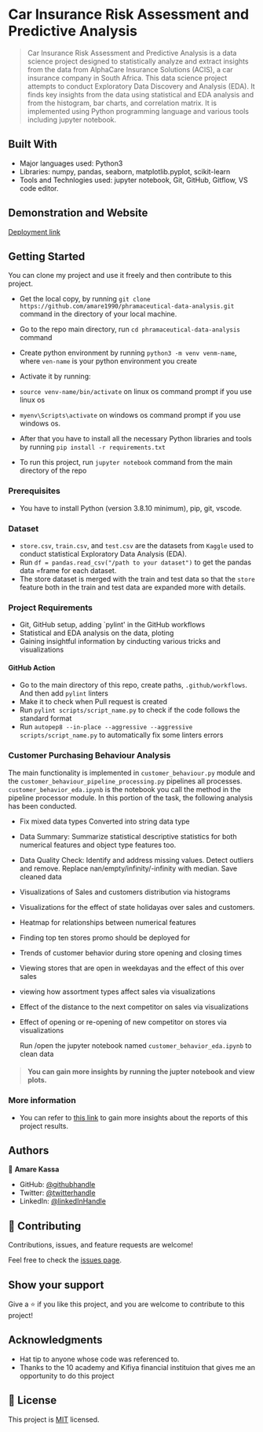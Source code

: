 # Car Insurance Risk Assessment and Predictive Analysis

> Car Insurance Risk Assessment and Predictive Analysis is a data science project designed to statistically analyze and extract insights from the data from AlphaCare Insurance Solutions (ACIS), a car insurance company in South Africa. This data science project attempts to conduct Exploratory Data Discovery and Analysis (EDA). It finds key insights from the data using statistical and EDA analysis and from the histogram, bar charts, and correlation matrix. It is implemented using Python programming language and various tools including jupyter notebook.

## Built With

- Major languages used: Python3
- Libraries: numpy, pandas, seaborn, matplotlib.pyplot, scikit-learn
- Tools and Technlogies used: jupyter notebook, Git, GitHub, Gitflow, VS code editor.

## Demonstration and Website

[Deployment link](Soon!)

## Getting Started

You can clone my project and use it freely and then contribute to this project.

- Get the local copy, by running `git clone https://github.com/amare1990/phramaceutical-data-analysis.git` command in the directory of your local machine.
- Go to the repo main directory, run `cd phramaceutical-data-analysis` command
- Create python environment by running `python3 -m venv venm-name`, where `ven-name` is your python environment you create
- Activate it by running:
- `source venv-name/bin/activate` on linux os command prompt if you use linux os
- `myenv\Scripts\activate` on windows os command prompt if you use windows os.

- After that you have to install all the necessary Python libraries and tools by running `pip install -r requirements.txt`
- To run this project, run `jupyter notebook` command from the main directory of the repo

### Prerequisites

- You have to install Python (version 3.8.10 minimum), pip, git, vscode.

### Dataset

 - `store.csv`, `train.csv`, and `test.csv` are the datasets from `Kaggle` used to conduct statistical Exploratory Data Analysis (EDA).
 - Run `df = pandas.read_csv("/path to your dataset")` to get the pandas data =frame for each dataset.
 - The store dataset is merged with the train and test data so that the `store` feature both in the train and test data are expanded more with details.

### Project Requirements
- Git, GitHub setup, adding `pylint' in the GitHub workflows
- Statistical and EDA analysis on the data, ploting
- Gaining insightful information by cinducting various tricks and visualizations

#### GitHub Action
- Go to the main directory of this repo, create paths, `.github/workflows`. And then add `pylint` linters
- Make it to check when Pull request is created
- Run `pylint scripts/script_name.py` to check if the code follows the standard format
- Run `autopep8 --in-place --aggressive --aggressive scripts/script_name.py` to automatically fix some linters errors

### Customer Purchasing Behaviour Analysis

The main functionality is implemented in `customer_behaviour.py` module and the `customer_behaviour_pipeline_processing.py` pipelines all processes. `customer_behavior_eda.ipynb` is the notebook you call the method in the pipeline processor module.
In this portion of the task, the following analysis has been conducted.

- Fix mixed data types
  Converted into string data type

- Data Summary:
    Summarize statistical descriptive statistics for both numerical features and object type features too.

- Data Quality Check:
    Identify and address missing values.
    Detect outliers and remove.
    Replace nan/empty/infinity/-infinity with median.
    Save cleaned data
- Visualizations of Sales and customers distribution via histograms
- Visualizations for the effect of state holidayas over sales and customers.
- Heatmap for relationships between numerical features
- Finding top ten stores promo should be deployed for
- Trends of customer behavior during store opening and closing times
- Viewing stores that are open in weekdayas and the effect of this over sales
- viewing how assortment types affect sales via visualizations
- Effect of the distance to the next competitor on sales via visualizations
- Effect of opening or re-opening of new competitor on stores via visualizations

  Run /open the jupyter notebook named `customer_behavior_eda.ipynb` to clean data




> #### You can gain more insights by running the jupter notebook and view plots.


### More information
- You can refer to [this link](https://drive.google.com/file/d/1HqIHeeRZV59z3y82Cs9ZpGsOHzZ_ae_l/view?usp=sharing) to gain more insights about the reports of this project results.

## Authors

👤 **Amare Kassa**

- GitHub: [@githubhandle](https://github.com/amare1990)
- Twitter: [@twitterhandle](https://twitter.com/@amaremek)
- LinkedIn: [@linkedInHandle](https://www.linkedin.com/in/amaremek/)

## 🤝 Contributing

Contributions, issues, and feature requests are welcome!

Feel free to check the [issues page](https://github.com/amare1990/phramaceutical-data-analysis/issues).

## Show your support

Give a ⭐️ if you like this project, and you are welcome to contribute to this project!

## Acknowledgments

- Hat tip to anyone whose code was referenced to.
- Thanks to the 10 academy and Kifiya financial instituion that gives me an opportunity to do this project

## 📝 License

This project is [MIT](./LICENSE) licensed.
